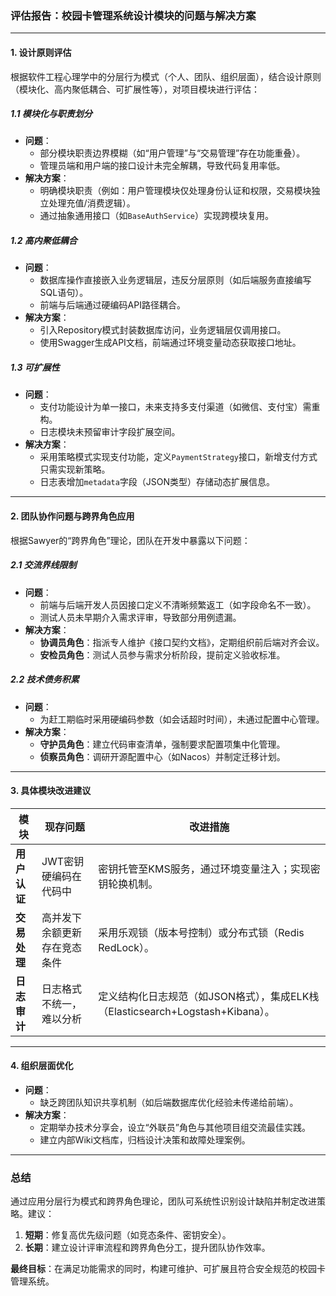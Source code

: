 ### 评估报告：校园卡管理系统设计模块的问题与解决方案

---

#### **1. 设计原则评估**
根据软件工程心理学中的分层行为模式（个人、团队、组织层面），结合设计原则（模块化、高内聚低耦合、可扩展性等），对项目模块进行评估：

##### **1.1 模块化与职责划分**
- **问题**：  
  - 部分模块职责边界模糊（如“用户管理”与“交易管理”存在功能重叠）。  
  - 管理员端和用户端的接口设计未完全解耦，导致代码复用率低。  
- **解决方案**：  
  - 明确模块职责（例如：用户管理模块仅处理身份认证和权限，交易模块独立处理充值/消费逻辑）。  
  - 通过抽象通用接口（如`BaseAuthService`）实现跨模块复用。

##### **1.2 高内聚低耦合**
- **问题**：  
  - 数据库操作直接嵌入业务逻辑层，违反分层原则（如后端服务直接编写SQL语句）。  
  - 前端与后端通过硬编码API路径耦合。  
- **解决方案**：  
  - 引入Repository模式封装数据库访问，业务逻辑层仅调用接口。  
  - 使用Swagger生成API文档，前端通过环境变量动态获取接口地址。

##### **1.3 可扩展性**
- **问题**：  
  - 支付功能设计为单一接口，未来支持多支付渠道（如微信、支付宝）需重构。  
  - 日志模块未预留审计字段扩展空间。  
- **解决方案**：  
  - 采用策略模式实现支付功能，定义`PaymentStrategy`接口，新增支付方式只需实现新策略。  
  - 日志表增加`metadata`字段（JSON类型）存储动态扩展信息。

---

#### **2. 团队协作问题与跨界角色应用**
根据Sawyer的“跨界角色”理论，团队在开发中暴露以下问题：

##### **2.1 交流界线限制**
- **问题**：  
  - 前端与后端开发人员因接口定义不清晰频繁返工（如字段命名不一致）。  
  - 测试人员未早期介入需求评审，导致部分用例遗漏。  
- **解决方案**：  
  - **协调员角色**：指派专人维护《接口契约文档》，定期组织前后端对齐会议。  
  - **安检员角色**：测试人员参与需求分析阶段，提前定义验收标准。

##### **2.2 技术债务积累**
- **问题**：  
  - 为赶工期临时采用硬编码参数（如会话超时时间），未通过配置中心管理。  
- **解决方案**：  
  - **守护员角色**：建立代码审查清单，强制要求配置项集中化管理。  
  - **侦察员角色**：调研开源配置中心（如Nacos）并制定迁移计划。

---

#### **3. 具体模块改进建议**
| **模块**          | **现存问题**                          | **改进措施**                                                                 |
|-------------------|---------------------------------------|-----------------------------------------------------------------------------|
| **用户认证**      | JWT密钥硬编码在代码中                 | 密钥托管至KMS服务，通过环境变量注入；实现密钥轮换机制。                      |
| **交易处理**      | 高并发下余额更新存在竞态条件          | 采用乐观锁（版本号控制）或分布式锁（Redis RedLock）。                        |
| **日志审计**      | 日志格式不统一，难以分析              | 定义结构化日志规范（如JSON格式），集成ELK栈（Elasticsearch+Logstash+Kibana）。 |

---

#### **4. 组织层面优化**
- **问题**：  
  - 缺乏跨团队知识共享机制（如后端数据库优化经验未传递给前端）。  
- **解决方案**：  
  - 定期举办技术分享会，设立“外联员”角色与其他项目组交流最佳实践。  
  - 建立内部Wiki文档库，归档设计决策和故障处理案例。

---

### **总结**
通过应用分层行为模式和跨界角色理论，团队可系统性识别设计缺陷并制定改进策略。建议：  
1. **短期**：修复高优先级问题（如竞态条件、密钥安全）。  
2. **长期**：建立设计评审流程和跨界角色分工，提升团队协作效率。  

**最终目标**：在满足功能需求的同时，构建可维护、可扩展且符合安全规范的校园卡管理系统。